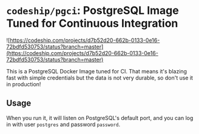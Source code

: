 # `codeship/pgci`: PostgreSQL Image Tuned for Continuous Integration

![https://codeship.com/projects/d7b52d20-662b-0133-0e16-72bdfd530753/status?branch=master](https://codeship.com/projects/d7b52d20-662b-0133-0e16-72bdfd530753/status?branch=master)

This is a PostgreSQL Docker Image tuned for CI. That means it's blazing fast with simple credentials but
the data is not very durable, so don't use it in production!

## Usage

When you run it, it will listen on PostgreSQL's default port, and you can log in with user `postgres` and password `password`.
